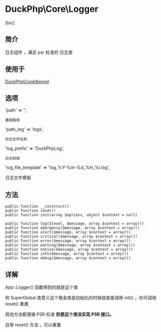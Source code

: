 # DuckPhp\Core\Logger
[toc]

## 简介
日志组件 ，满足 psr 标准的 日志类

## 使用于

[DuckPhp\Core\Kernel](Core-Kernel.md)

## 选项

'path' => '',
    
    基础路径
'path_log' => 'logs',

    日志文件名称
'log_prefix' => 'DuckPhpLog',

    日志前缀
'log_file_template' => 'log_%Y-%m-%d_%H_%i.log',

   日志文件模板 
## 方法
    public function __construct()
    public function reset()
    public function init(array $options, object $context = null)
    
    public function log($level, $message, array $context = array())
    public function emergency($message, array $context = array())
    public function alert($message, array $context = array())
    public function critical($message, array $context = array())
    public function error($message, array $context = array())
    public function warning($message, array $context = array())
    public function notice($message, array $context = array())
    public function info($message, array $context = array())
    public function debug($message, array $context = array())
## 详解

App::Logger() 函数得到的就是这个类

和 SuperGlobal 类意义这个租金类是初始化的时候就直接调用 init() ，你可调用 reset() 重置

其他方法都遵循 PSR 标准 **但是这个类没实现 PSR 接口。**

自带 reset() 方法 ，可以重置


